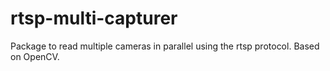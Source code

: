 # rtsp-multi-capturer
Package to read multiple cameras in parallel using the rtsp protocol. Based on OpenCV.
